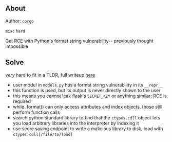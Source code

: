 ## About

Author: `corgo`

`misc` `hard`

Get RCE with Python's format string vulnerability-- previously thought impossible

## Solve

*very* hard to fit in a TLDR, full writeup [here](https://corgi.rip/posts/buckeye-writeups/#gentleman)

- user model in `models.py` has a format string vulnerability in its `__repr__`
- this function is used, but its output is never directly shown to the user
- this means you cannot leak flask's `SECRET_KEY` or anything similar; RCE is required
- while .format() can only access attributes and index objects, those still perform function calls
- search python standard library to find that the `ctypes.cdll` object lets you load arbitrary libraries into the interpreter by indexing it
- use score saving endpoint to write a malicious library to disk, load with `ctypes.cdll[/file/to/load]`


